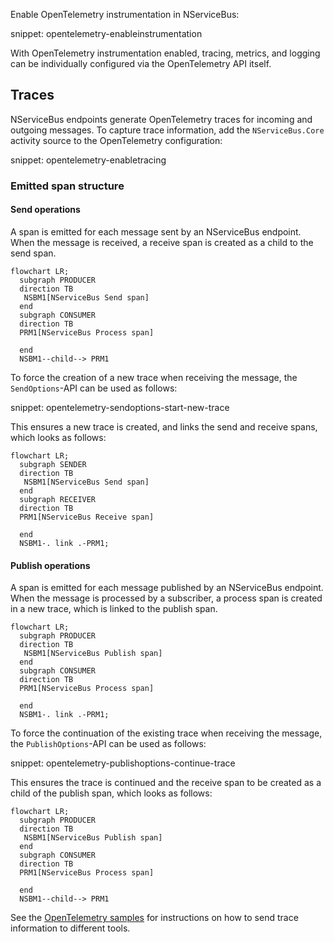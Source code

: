 
Enable OpenTelemetry instrumentation in NServiceBus:

snippet: opentelemetry-enableinstrumentation

With OpenTelemetry instrumentation enabled, tracing, metrics, and logging can be individually configured via the OpenTelemetry API itself.

## Traces

NServiceBus endpoints generate OpenTelemetry traces for incoming and outgoing messages. To capture trace information, add the `NServiceBus.Core` activity source to the OpenTelemetry configuration:

snippet: opentelemetry-enabletracing

### Emitted span structure

#### Send operations

A span is emitted for each message sent by an NServiceBus endpoint. When the message is received, a receive span is created as a child to the send span.

```mermaid
flowchart LR;
  subgraph PRODUCER
  direction TB
   NSBM1[NServiceBus Send span]
  end
  subgraph CONSUMER
  direction TB
  PRM1[NServiceBus Process span]

  end
  NSBM1--child--> PRM1
```

To force the creation of a new trace when receiving the message, the `SendOptions`-API can be used as follows:

snippet: opentelemetry-sendoptions-start-new-trace

This ensures a new trace is created, and links the send and receive spans, which looks as follows:

```mermaid
flowchart LR;
  subgraph SENDER
  direction TB
   NSBM1[NServiceBus Send span]
  end
  subgraph RECEIVER
  direction TB
  PRM1[NServiceBus Receive span]

  end
  NSBM1-. link .-PRM1;
```

#### Publish operations

A span is emitted for each message published by an NServiceBus endpoint. When the message is processed by a subscriber, a process span is created in a new trace, which is linked to the publish span.


```mermaid
flowchart LR;
  subgraph PRODUCER
  direction TB
   NSBM1[NServiceBus Publish span]
  end
  subgraph CONSUMER
  direction TB
  PRM1[NServiceBus Process span]

  end
  NSBM1-. link .-PRM1;
```

To force the continuation of the existing trace when receiving the message, the `PublishOptions`-API can be used as follows:

snippet: opentelemetry-publishoptions-continue-trace

This ensures the trace is continued and the receive span to be created as a child of the publish span, which looks as follows:

```mermaid
flowchart LR;
  subgraph PRODUCER
  direction TB
   NSBM1[NServiceBus Publish span]
  end
  subgraph CONSUMER
  direction TB
  PRM1[NServiceBus Process span]

  end
  NSBM1--child--> PRM1
```

See the [OpenTelemetry samples](/samples/open-telemetry/) for instructions on how to send trace information to different tools.
